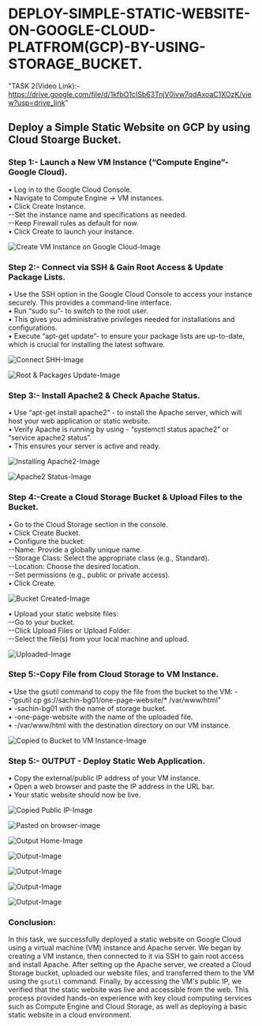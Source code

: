 # DEPLOY-SIMPLE-STATIC-WEBSITE-ON-GOOGLE-CLOUD-PLATFROM(GCP)-BY-USING-STORAGE_BUCKET.

"TASK 2(Video Link):- https://drive.google.com/file/d/1kfbO1cISb63TnjV0ivw7qdAxoaC1XOzK/view?usp=drive_link"

## Deploy a Simple Static Website on GCP by using Cloud Stoarge Bucket.

### Step 1:- Launch a New VM Instance (“Compute Engine”- Google Cloud).

• Log in to the Google Cloud Console.   
• Navigate to Compute Engine → VM instances.   
• Click Create Instance.   
   --Set the instance name and specifications as needed.  
   --Keep Firewall rules as default for now.  
• Click Create to launch your instance.   
  
![Create VM Instance on Google Cloud-Image](https://github.com/user-attachments/assets/f5b00ef1-fa92-4ed9-8676-782b1eab06e4)
   

### Step 2:- Connect via SSH & Gain Root Access & Update Package Lists.   

• Use the SSH option in the Google Cloud Console to access your instance securely. This provides a command-line interface.  
• Run “sudo su”- to switch to the root user.   
• This gives you administrative privileges needed for installations and configurations.   
• Execute “apt-get update”- to ensure your package lists are up-to-date, which is crucial for installing the latest software.   
    
![Connect SHH-Image](https://github.com/user-attachments/assets/6f80ec8c-64e1-4932-a421-2b80779cf8d9)
  
![Root & Packages Update-Image](https://github.com/user-attachments/assets/9ac4cb9c-58fc-417b-99b0-70f22ebab940)
   

### Step 3:- Install Apache2 & Check Apache Status.   

• Use “apt-get install apache2” - to install the Apache server, which will host your web application or static website.   
• Verify Apache is running by using - “systemctl status apache2” or “service apache2 status”.    
• This ensures your server is active and ready.  
   
![Installing Apache2-Image](https://github.com/user-attachments/assets/323e70f7-c8df-449e-b2ee-64437cd69a1d)
    
![Apache2 Status-Image](https://github.com/user-attachments/assets/48d627f9-270d-44f2-b06c-9e6b1d597fbd)
  

### Step 4:-Create a Cloud Storage Bucket & Upload Files to the Bucket.   

• Go to the Cloud Storage section in the console.  
• Click Create Bucket.  
• Configure the bucket:  
    --Name: Provide a globally unique name.  
    --Storage Class: Select the appropriate class (e.g., Standard).  
    --Location: Choose the desired location.  
    --Set permissions (e.g., public or private access).  
• Click Create.  
  
![Bucket Created-Image](https://github.com/user-attachments/assets/4e476f4c-a7e9-4a3f-aa31-9eddadd07c31)

• Upload your static website files:  
 --Go to your bucket.   
 --Click Upload Files or Upload Folder.   
 --Select the file(s) from your local machine and upload.   
  
![Uploaded-Image](https://github.com/user-attachments/assets/1d4ddfa2-8a92-4762-ae90-8773fdd6139f)
   

### Step 5:-Copy File from Cloud Storage to VM Instance.   

• Use the gsutil command to copy the file from the bucket to the VM:
--“gsutil cp gs://sachin-bg01/one-page-website/*  /var/www/html”   
• -sachin-bg01 with the name of storage bucket.   
• -one-page-website with the name of the uploaded file.   
• -/var/www/html with the destination directory on our VM instance.   
  
![Copied to Bucket to VM Instance-Image](https://github.com/user-attachments/assets/e9b79a9d-e495-4c54-9e13-8a5e62ebba67)
   

### Step 5:- OUTPUT - Deploy Static Web Application.   
  
• Copy the external/public IP address of your VM instance.  
• Open a web browser and paste the IP address in the URL bar.  
• Your static website should now be live.  
   

![Copied Public IP-Image](https://github.com/user-attachments/assets/e6945777-8ba2-413b-9671-6621566d024c)
   

![Pasted on browser-image](https://github.com/user-attachments/assets/593a9ec9-f2f0-4890-95c7-1ddedab90fb9)
   

![Output Home-Image](https://github.com/user-attachments/assets/104d8cdc-879b-4d4c-b885-f7a0a1533517)
   

![Output-Image](https://github.com/user-attachments/assets/f86eaeb7-0935-4c44-85e4-98d76ae96d58)
   

![Output-Image](https://github.com/user-attachments/assets/85d26ba7-ae0a-4f78-ac47-8a8525a5a61a)
   

![Output-Image](https://github.com/user-attachments/assets/eceef70c-5465-4efb-bd98-f4abf5a7707f)
   

![Output-Image](https://github.com/user-attachments/assets/3230c715-cc81-425a-b513-917bbb467b12)

  
### Conclusion:

In this task, we successfully deployed a static website on Google Cloud using a virtual machine (VM) instance and Apache server. We began by creating a VM instance, then connected to it via SSH to gain root access and install Apache. After setting up the Apache server, we created a Cloud Storage bucket, uploaded our website files, and transferred them to the VM using the `gsutil` command. Finally, by accessing the VM's public IP, we verified that the static website was live and accessible from the web. This process provided hands-on experience with key cloud computing services such as Compute Engine and Cloud Storage, as well as deploying a basic static website in a cloud environment.    
  
